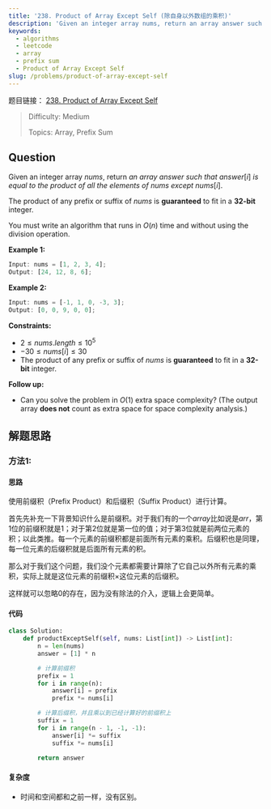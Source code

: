 ```yaml
---
title: '238. Product of Array Except Self (除自身以外数组的乘积)'
description: 'Given an integer array nums, return an array answer such that answer[i] is equal to the product of all the elements of nums except nums[i].'
keywords:
  - algorithms
  - leetcode
  - array
  - prefix sum
  - Product of Array Except Self
slug: /problems/product-of-array-except-self
---
```


题目链接：
[238. Product of Array Except Self](https://leetcode.com/problems/product-of-array-except-self/)

> Difficulty: Medium
>
> Topics: Array, Prefix Sum

## Question

Given an integer array $nums$, return _an array_ $answer$ _such that_ $answer[i]$ _is equal to the product of all the elements of_ $nums$ _except_ $nums[i]$.

The product of any prefix or suffix of $nums$ is **guaranteed** to fit in a **32-bit** integer.

You must write an algorithm that runs in $O(n)$ time and without using the division operation.

**Example 1:**

```javascript
Input: nums = [1, 2, 3, 4];
Output: [24, 12, 8, 6];
```

**Example 2:**

```javascript
Input: nums = [-1, 1, 0, -3, 3];
Output: [0, 0, 9, 0, 0];
```

**Constraints:**

- $2 \leq nums.length \leq 10^5$
- $-30 \le nums[i] \le 30$
- The product of any prefix or suffix of $nums$ is **guaranteed** to fit in a **32-bit** integer.

**Follow up:**

- Can you solve the problem in $O(1)$ extra space complexity? (The output array **does not** count as extra space for space complexity analysis.)

## 解题思路

### 方法1:

#### 思路

使用前缀积（Prefix Product）和后缀积（Suffix Product）进行计算。

首先先补充一下背景知识什么是前缀积。对于我们有的一个$array$比如说是$arr$，第1位的前缀积就是1；对于第2位就是第一位的值；对于第3位就是前两位元素的积；以此类推。每一个元素的前缀积都是前面所有元素的乘积。后缀积也是同理，每一位元素的后缀积就是后面所有元素的积。

那么对于我们这个问题，我们没个元素都需要计算除了它自己以外所有元素的乘积，实际上就是这位元素的前缀积$\times$这位元素的后缀积。

这样就可以忽略0的存在，因为没有除法的介入，逻辑上会更简单。

#### 代码

```python
class Solution:
    def productExceptSelf(self, nums: List[int]) -> List[int]:
        n = len(nums)
        answer = [1] * n

        # 计算前缀积
        prefix = 1
        for i in range(n):
            answer[i] = prefix
            prefix *= nums[i]

        # 计算后缀积，并且乘以到已经计算好的前缀积上
        suffix = 1
        for i in range(n - 1, -1, -1):
            answer[i] *= suffix
            suffix *= nums[i]

        return answer
```

#### 复杂度

- 时间和空间都和之前一样，没有区别。
